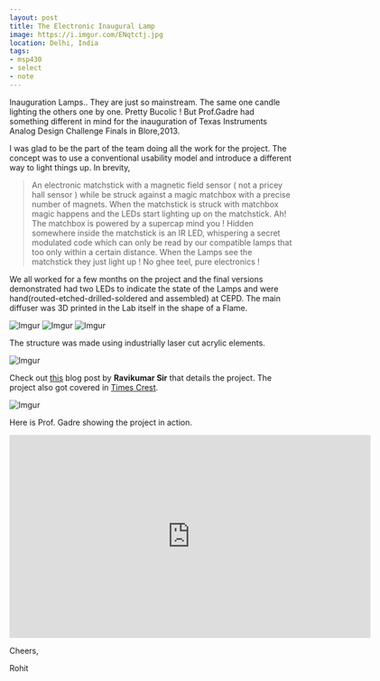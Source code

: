 ```yaml
---
layout: post
title: The Electronic Inaugural Lamp
image: https://i.imgur.com/ENqtctj.jpg
location: Delhi, India
tags:
- msp430
- select 
- note
---
```


Inauguration Lamps.. They are just so mainstream. The same one candle lighting the others one by one. Pretty Bucolic ! But Prof.Gadre had something different in mind for the inauguration of Texas Instruments Analog Design Challenge Finals in Blore,2013.

I was glad to be the part of the team doing all the work for the project. The concept was to use a conventional usability model and introduce a different way to light things up. In brevity,

> An electronic matchstick with a magnetic field sensor ( not a pricey hall sensor ) while be struck against a magic matchbox with a precise number of magnets. When the matchstick is struck with matchbox magic happens and the LEDs start lighting up on the matchstick. Ah! The matchbox is powered by a supercap mind you ! Hidden somewhere inside the matchstick is an IR LED, whispering a secret modulated code which can only be read by our compatible lamps that too only within a certain distance. When the Lamps see the matchstick they just light up ! No ghee teel, pure electronics !

We all worked for a few months on the project and the final versions demonstrated had two LEDs to indicate the state of the Lamps and were hand(routed-etched-drilled-soldered and assembled) at CEPD. The main diffuser was 3D printed in the Lab itself in the shape of a Flame.

![Imgur](https://i.imgur.com/G7MglW2.jpg)
![Imgur](https://i.imgur.com/oDZ4aB5.jpg)
![Imgur](https://i.imgur.com/yOLikSo.jpg)

The structure was made using industrially laser cut acrylic elements.

![Imgur](https://i.imgur.com/ENqtctj.jpg)

Check out [this](https://e2e.ti.com/blogs_/b/designproject/archive/2013/04/26/rub-the-lamp-and-make-a-wish) blog post by **Ravikumar Sir** that details the project. The project also got covered in [Times Crest](http://www.timescrest.com/life/3d-printer-the-desi-dimension-10505).

![Imgur](https://i.imgur.com/tn888rA.png)

Here is Prof. Gadre showing the project in action.

<iframe width="640" height="360" src="https://www.youtube.com/embed/l5DQwYKH-GU" frameborder="0" allowfullscreen></iframe>


Cheers,

Rohit









 
